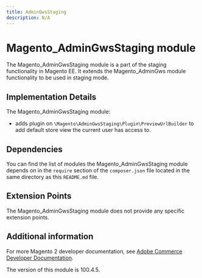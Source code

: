 ```yaml
---
title: AdminGwsStaging
description: N/A
---
```


# Magento_AdminGwsStaging module

The Magento_AdminGwsStaging module is a part of the staging functionality in Magento EE. It extends the Magento_AdminGws module functionality to be used in staging mode.

## Implementation Details

The Magento_AdminGwsStaging module:

- adds plugin on `\Magento\AdminGwsStaging\Plugin\PreviewUrlBuilder` to add default store view the current user has access to.

## Dependencies

You can find the list of modules the Magento_AdminGwsStaging module depends on in the `require` section of the `composer.json` file located in the same directory as this `README.md` file.

## Extension Points

The Magento_AdminGwsStaging module does not provide any specific extension points.

## Additional information

For more Magento 2 developer documentation, see [Adobe Commerce Developer Documentation](https://developer.adobe.com/commerce/docs/).

<InlineAlert slots="text" />
The version of this module is 100.4.5.
